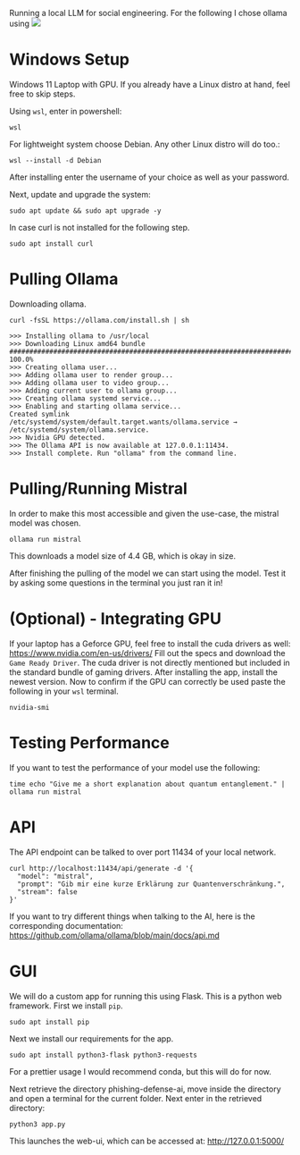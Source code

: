 Running a local LLM for social engineering.
For the following I chose ollama using 
<img src="https://ollama.com/public/ollama.png">


# Windows Setup
Windows 11 Laptop with GPU. If you already have a Linux distro at hand, feel free to skip steps.

Using `wsl`, enter in powershell:
```
wsl
```

For lightweight system choose Debian. Any other Linux distro will do too.:
```
wsl --install -d Debian
```

After installing enter the username of your choice as well as your password.

Next, update and upgrade the system:
```
sudo apt update && sudo apt upgrade -y
```

In case curl is not installed for the following step.
```
sudo apt install curl
```
# Pulling Ollama
Downloading ollama.
```
curl -fsSL https://ollama.com/install.sh | sh

>>> Installing ollama to /usr/local
>>> Downloading Linux amd64 bundle
######################################################################## 100.0%
>>> Creating ollama user...
>>> Adding ollama user to render group...
>>> Adding ollama user to video group...
>>> Adding current user to ollama group...
>>> Creating ollama systemd service...
>>> Enabling and starting ollama service...
Created symlink /etc/systemd/system/default.target.wants/ollama.service → /etc/systemd/system/ollama.service.
>>> Nvidia GPU detected.
>>> The Ollama API is now available at 127.0.0.1:11434.
>>> Install complete. Run "ollama" from the command line.
```
# Pulling/Running Mistral
In order to make this most accessible and given the use-case, the mistral model was chosen. 
```
ollama run mistral
```
This downloads a model size of 4.4 GB, which is okay in size.

After finishing the pulling of the model we can start using the model. Test it by asking some questions in the terminal you just ran it in!

# (Optional) - Integrating GPU
If your laptop has a Geforce GPU, feel free to install the cuda drivers as well:
https://www.nvidia.com/en-us/drivers/
Fill out the specs and download the `Game Ready Driver`. The cuda driver is not directly mentioned but included in the standard bundle of gaming drivers.
After installing the app, install the newest version.
Now to confirm if the GPU can correctly be used paste the following in your `wsl` terminal.
```
nvidia-smi
```
# Testing Performance
If you want to test the performance of your model use the following:
```
time echo "Give me a short explanation about quantum entanglement." | ollama run mistral
```

# API
The API endpoint can be talked to over port 11434 of your local network.
```
curl http://localhost:11434/api/generate -d '{
  "model": "mistral",
  "prompt": "Gib mir eine kurze Erklärung zur Quantenverschränkung.",
  "stream": false
}'
```
If you want to try different things when talking to the AI, here is the corresponding documentation:
https://github.com/ollama/ollama/blob/main/docs/api.md

# GUI
We will do a custom app for running this using Flask. This is a python web framework.
First we install `pip`.
```
sudo apt install pip
```
Next we install our requirements for the app.
```
sudo apt install python3-flask python3-requests
```
For a prettier usage I would recommend conda, but this will do for now.

Next retrieve the directory phishing-defense-ai, move inside the directory and open a terminal for the current folder. Next enter in the retrieved directory:
```
python3 app.py
```
This launches the web-ui, which can be accessed at:
http://127.0.0.1:5000/
